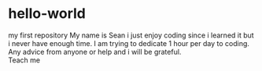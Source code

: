 # hello-world
my first repository
My name is Sean i just enjoy coding since i learned it but i never have enough time. I am trying to dedicate 1 hour per day to coding.
Any advice from anyone or help and i will be  grateful.  
Teach me 
